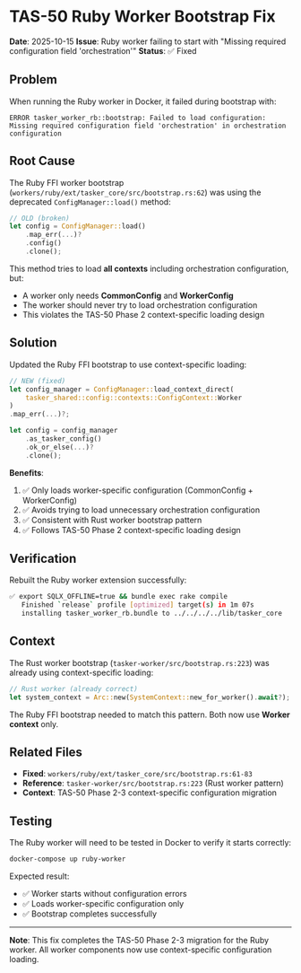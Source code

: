 # TAS-50 Ruby Worker Bootstrap Fix

**Date**: 2025-10-15
**Issue**: Ruby worker failing to start with "Missing required configuration field 'orchestration'"
**Status**: ✅ Fixed

## Problem

When running the Ruby worker in Docker, it failed during bootstrap with:

```
ERROR tasker_worker_rb::bootstrap: Failed to load configuration: Missing required configuration field 'orchestration' in orchestration configuration
```

## Root Cause

The Ruby FFI worker bootstrap (`workers/ruby/ext/tasker_core/src/bootstrap.rs:62`) was using the deprecated `ConfigManager::load()` method:

```rust
// OLD (broken)
let config = ConfigManager::load()
    .map_err(...)?
    .config()
    .clone();
```

This method tries to load **all contexts** including orchestration configuration, but:
- A worker only needs **CommonConfig** and **WorkerConfig**
- The worker should never try to load orchestration configuration
- This violates the TAS-50 Phase 2 context-specific loading design

## Solution

Updated the Ruby FFI bootstrap to use context-specific loading:

```rust
// NEW (fixed)
let config_manager = ConfigManager::load_context_direct(
    tasker_shared::config::contexts::ConfigContext::Worker
)
.map_err(...)?;

let config = config_manager
    .as_tasker_config()
    .ok_or_else(...)?
    .clone();
```

**Benefits**:
1. ✅ Only loads worker-specific configuration (CommonConfig + WorkerConfig)
2. ✅ Avoids trying to load unnecessary orchestration configuration
3. ✅ Consistent with Rust worker bootstrap pattern
4. ✅ Follows TAS-50 Phase 2 context-specific loading design

## Verification

Rebuilt the Ruby worker extension successfully:

```bash
✅ export SQLX_OFFLINE=true && bundle exec rake compile
   Finished `release` profile [optimized] target(s) in 1m 07s
   installing tasker_worker_rb.bundle to ../../../../lib/tasker_core
```

## Context

The Rust worker bootstrap (`tasker-worker/src/bootstrap.rs:223`) was already using context-specific loading:

```rust
// Rust worker (already correct)
let system_context = Arc::new(SystemContext::new_for_worker().await?);
```

The Ruby FFI bootstrap needed to match this pattern. Both now use **Worker context** only.

## Related Files

- **Fixed**: `workers/ruby/ext/tasker_core/src/bootstrap.rs:61-83`
- **Reference**: `tasker-worker/src/bootstrap.rs:223` (Rust worker pattern)
- **Context**: TAS-50 Phase 2-3 context-specific configuration migration

## Testing

The Ruby worker will need to be tested in Docker to verify it starts correctly:

```bash
docker-compose up ruby-worker
```

Expected result:
- ✅ Worker starts without configuration errors
- ✅ Loads worker-specific configuration only
- ✅ Bootstrap completes successfully

---

**Note**: This fix completes the TAS-50 Phase 2-3 migration for the Ruby worker. All worker components now use context-specific configuration loading.
